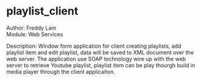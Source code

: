 # playlist_client
Author: Freddy Lam
<br/>
Module: Web Services
<p/>
Description: Window form application for client creating playlists, add playlist item and edit playlist, data will be saved to XML document over the web server.  The application use SOAP technology wire up with the web server to retrieve Youtube playlist, playlist item can be play thourgh build in media player through the client applicaiton.

